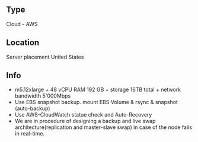## Type

Cloud - AWS

## Location

Server placement United States

## Info

- m5.12xlarge + 48 vCPU 
RAM 192 GB + storage 16TB total + network bandwidth 5'000Mbps
- Use EBS snapshot backup. mount EBS Volume & rsync & snapshot (auto-backup)
- Use AWS-CloudWatch statue check and Auto-Recovery
- We are in procedure of designing a backup and live swap architecture(replication and master-slave swap) in case of the node fails in real-time.
